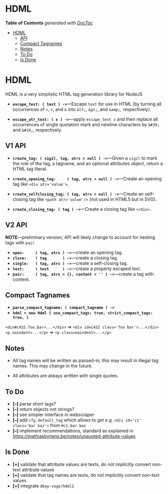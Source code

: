 

# HDML


<!-- START doctoc generated TOC please keep comment here to allow auto update -->
<!-- DON'T EDIT THIS SECTION, INSTEAD RE-RUN doctoc TO UPDATE -->
**Table of Contents**  *generated with [DocToc](https://github.com/thlorenz/doctoc)*

- [HDML](#hdml)
  - [API](#api)
  - [Compact Tagnames](#compact-tagnames)
  - [Notes](#notes)
  - [To Do](#to-do)
  - [Is Done](#is-done)

<!-- END doctoc generated TOC please keep comment here to allow auto update -->

# HDML

HDML is a very simplistic HTML tag generation library for NodeJS


* **`escape_text: ( text ) ->`**—Escape `text` for use in HTML (by turning all occurrences of `<`, `>`, and
  `&` into `&lt;`, `&gt;`, and `&amp;`, respectively).

* **`escape_atr_text: ( x ) ->`**—apply `escape_text x` and then replace all occurrences of single quotation
  mark and newline characters by `&#39;` and `&#10;`, respectively.

## V1 API

* **`create_tag: ( sigil, tag, atrs = null ) ->`**—Given a `sigil` to mark the role of the tag, a tagname,
  and an optional attributes object, return a HTML tag literal.

* **`create_opening_tag:     ( tag, atrs = null ) ->`**—Create an opening tag like `<div atr='value'>`.

* **`create_selfclosing_tag: ( tag, atrs = null ) ->`**—Create an self-closing tag like `<path
  atr='value'/>` (not used in HTML5 but in SVG).

* **`create_closing_tag: ( tag ) ->`**—Create a closing tag like `</div>`.

## V2 API

**NOTE**—preliminary version; API will likely change to account for nesting tags with `pair`

* **`open:     ( tag, atrs ) ->`**—create an opening tag.
* **`close:    ( tag       ) ->`**—create a closing tag.
* **`single:   ( tag, atrs ) ->`**—create a self-closing tag.
* **`text:     ( text      ) ->`**—create a properly escaped text.
* **`pair:     ( tag, atrs = {}, content = '' ) ->`**—create a tag with content.

## Compact Tagnames

* **`parse_compact_tagname: ( compact_tagname ) ->`**
* **`hdml = new Hdml { use_compact_tags: true, strict_compact_tags: true, }`**

`<div#c432.foo.bar>...</div>` => `<div id=c432 class='foo bar'>...</div>`
`<p.noindent>...</p>` => `<p class=noindent>...</p>`


## Notes

* All tag names will be written as passed-in; this may result in illegal tag names. This may change in the
  future.

* All attributes are always written with single quotes.


## To Do

* **[–]** parse short tags?
* **[–]** return objects not strings?
* **[–]** see simpler interface in webscraper
* **[–]** add `cfg.default_tag` which allows to get e.g. `<div id='c1' class='bar baz'>` from `#c1.bar.baz`
* **[–]** implement recommendations, standard as explained in
  https://mathiasbynens.be/notes/unquoted-attribute-values

## Is Done

* **[+]** validate that attribute values are texts, do not implicitly convert non-text attribute values
* **[+]** validate that tag names are texts, do not implicitly convert non-text values
* **[+]** integrate `dbay-voge/hdml2`

